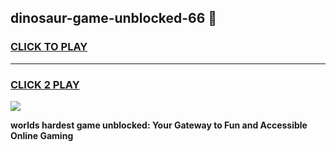 
## dinosaur-game-unblocked-66 👋
<h3>
<a href="https://premium.freeplayer.one?title=dinosaur-game-unblocked-66&ref=14F">CLICK TO PLAY</a></h3>
<hr>

<h3>
<a href="https://premium.freeplayer.one?title=dinosaur-game-unblocked-66&ref=14F">CLICK 2 PLAY</a>
  
</h3>

<a href="https://premium.freeplayer.one?title=dinosaur-game-unblocked-66&ref=12F/"><img src="https://clearcache.store/games.png"></a>


**worlds hardest game unblocked: Your Gateway to Fun and Accessible Online Gaming**

